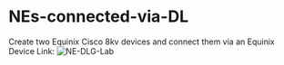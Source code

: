 # NEs-connected-via-DL
Create two Equinix Cisco 8kv devices and connect them via an Equinix Device Link:
![NE-DLG-Lab](https://github.com/user-attachments/assets/eb6d6813-015d-4b0f-830e-09ddb4e9970d)
